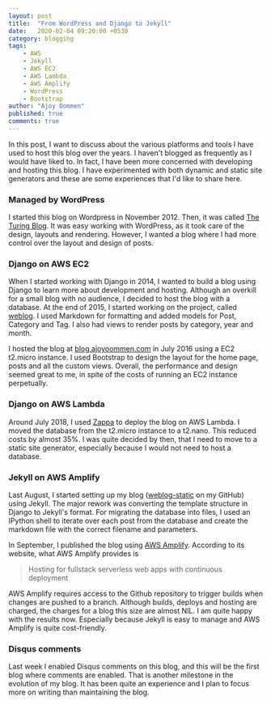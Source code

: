 ```yaml
---
layout: post
title:  "From WordPress and Django to Jekyll"
date:   2020-02-04 09:20:00 +0530
category: blogging
tags:
    - AWS
    - Jekyll
    - AWS EC2
    - AWS Lambda
    - AWS Amplify
    - WordPress
    - Bootstrap
author: "Ajoy Oommen"
published: true
comments: true
---
```

In this post, I want to discuss about the various platforms and tools I have used to host this blog over the years. I haven't blogged as frequently as I would have liked to. In fact, I have been more concerned with developing and hosting this blog. I have experimented with both dynamic and static site generators and these are some experiences that I'd like to share here.

### Managed by WordPress

I started this blog on Wordpress in November 2012. Then, it was called [The Turing Blog](https://theturingblog.worpress.com).
It was easy working with WordPress, as it took care of the design, layouts and rendering. However, I wanted a blog where I had more control over the layout and design of posts.

### Django on AWS EC2

When I started working with Django in 2014, I wanted to build a blog using Django to learn more about development and hosting. Although an overkill for a small blog with no audience, I decided to host the blog with a database. At the end of 2015, I started working on the project, called [weblog](https://github.com/ajoyoommen/weblog). I used Markdown for formatting and added models for Post, Category and Tag. I also had views to render posts by category, year and month.

I hosted the blog at [blog.ajoyoommen.com](https://blog.ajoyoommen.com/) in July 2016 using a EC2 t2.micro instance. I used Bootstrap to design the layout for the home page, posts and all the custom views. Overall, the performance and design seemed great to me, in spite of the costs of running an EC2 instance perpetually.

### Django on AWS Lambda
Around July 2018, I used [Zappa](https://github.com/Miserlou/Zappa) to deploy the blog on AWS Lambda. I moved the database from the t2.micro instance to a t2.nano. This reduced costs by almost 35%.  I was quite decided by then, that I need to move to a static site generator, especially because I would not need to host a database.

### Jekyll on AWS Amplify
Last August, I started setting up my blog ([weblog-static](https://github.com/ajoyoommen/weblog-static) on my GitHub) using Jekyll. The major rework was converting the template structure in Django to Jekyll's format. For migrating the database into files, I used an IPython shell to iterate over each post from the database and create the markdown file with the correct filename and parameters.

In September, I published the blog using [AWS Amplify](https://aws.amazon.com/amplify/console/). According to its website, what AWS Amplify provides is

> Hosting for fullstack serverless web apps with continuous deployment

AWS Amplify requires access to the Github repository to trigger builds when changes are pushed to a branch. Although builds, deploys and hosting are charged, the charges for a blog this size are almost NIL. I am quite happy with the results now. Especially because Jekyll is easy to manage and AWS Amplify is quite cost-friendly.

### Disqus comments
Last week I enabled Disqus comments on this blog, and this will be the first blog where comments are enabled. That is another milestone in the evolution of my blog. It has been quite an experience and I plan to focus more on writing than maintaining the blog.
